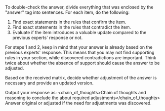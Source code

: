 To double-check the answer, divide everything that was enclosed by the "answer" tag into sentences. For each item, do the following:
1. Find exact statements in the rules that confirm the item.
2. Find exact statements in the rules that contradict the item.
3. Evaluate if the item introduces a valuable update compared to the previous experts' response or not.

For steps 1 and 2, keep in mind that your answer is already based on the previous experts' response. This means that you may not find supporting rules in your section, while discovered contradictions are important. Think twice about whether the absence of support should cause the answer to be adjusted.

Based on the received matrix, decide whether adjustment of the answer is necessary and provide an updated version.

Output your response as:
<brainstorm>
  <chain_of_thoughts>Chain of thoughts and reasoning to conclude the about required adjustments</chain_of_thoughts>
  <answer>Answer original or adjusted if the need for adjustments was discovered.</answer>
<brainstorm>